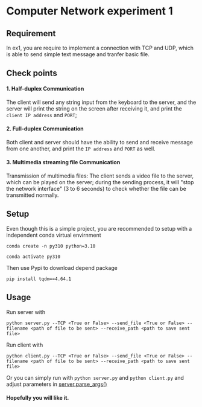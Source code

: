 # Computer Network experiment 1

## Requirement

In ex1, you are require to implement a connection with TCP and UDP, which is able to send simple text message and tranfer basic file.

## Check points

#### 1. Half-duplex Communication

The client will send any string input from the keyboard to the server, and the server will print the string on the screen after receiving it, and print the `client IP address` and `PORT`;

#### 2. Full-duplex Communication

Both client and server should have the ability to send and receive message from one another, and print the `IP address` and `PORT` as well.

#### 3. Multimedia streaming file Communication

Transmission of multimedia files: The client sends a video file to the server, which can be played on the server; during the sending process, it will "stop the network interface" (3 to 6 seconds) to check whether the file can be transmitted normally.

## Setup

Even though this is a simple project, you are recommended to setup with a independent conda virtual envirnment

```shell script
conda create -n py310 python=3.10

conda activate py310
```

Then use Pypi to download depend package

```shell script
pip install tqdm==4.64.1
```

## Usage

Run server with

```shell script
python server.py --TCP <True or False> --send_file <True or False> --filename <path of file to be sent> --receive_path <path to save sent file>
```

Run client with

```shell script
python client.py --TCP <True or False> --send_file <True or False> --filename <path of file to be sent> --receive_path <path to save sent file>
```

Or you can simply run with `python server.py` and `python client.py` and adjust parameters in [server.parse_args()](./server.py)


#### Hopefully you will like it.